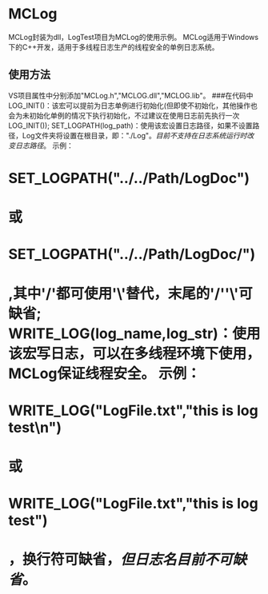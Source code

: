 # MCLog
MCLog封装为dll，LogTest项目为MCLog的使用示例。
MCLog适用于Windows下的C++开发，适用于多线程日志生产的线程安全的单例日志系统。
## 使用方法
VS项目属性中分别添加"MCLog.h","MCLOG.dll","MCLOG.lib"。
###在代码中
LOG_INIT()：该宏可以提前为日志单例进行初始化(但即使不初始化，其他操作也会为未初始化单例的情况下执行初始化，不过建议在使用日志前先执行一次LOG_INIT());
SET_LOGPATH(log_path)：使用该宏设置日志路径，如果不设置路径，Log文件夹将设置在根目录，即："./Log"。*目前不支持在日志系统运行时改变日志路径*。
                       示例：<h1>SET_LOGPATH("../../Path/LogDoc")<h1> 或 <h1>SET_LOGPATH("../../Path/LogDoc/")<h1>,其中'/'都可使用'\\'替代，末尾的'/''\\'可缺省;
WRITE_LOG(log_name,log_str)：使用该宏写日志，可以在多线程环境下使用，MCLog保证线程安全。
                             示例：<h1>WRITE_LOG("LogFile.txt","this is log test\n")<h1> 或<h1> WRITE_LOG("LogFile.txt","this is log test")<h1>，换行符可缺省，*但日志名目前不可缺省*。

